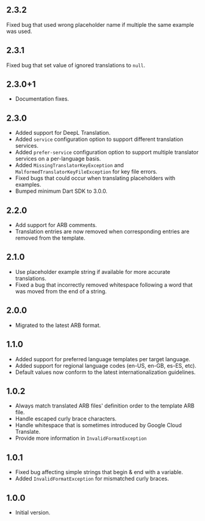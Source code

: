 ## 2.3.2

Fixed bug that used wrong placeholder name if multiple the same example was used.

## 2.3.1

Fixed bug that set value of ignored translations to `null`.

## 2.3.0+1

- Documentation fixes.

## 2.3.0

- Added support for DeepL Translation.
- Added `service` configuration option to support different translation services.
- Added `prefer-service` configuration option to support multiple translator services on a per-language basis.
- Added `MissingTranslatorKeyException` and `MalformedTranslatorKeyFileException` for key file errors.
- Fixed bugs that could occur when translating placeholders with examples.
- Bumped minimum Dart SDK to 3.0.0.

## 2.2.0

- Add support for ARB comments.
- Translation entries are now removed when corresponding entries are removed from the template.

## 2.1.0

- Use placeholder example string if available for more accurate translations.
- Fixed a bug that incorrectly removed whitespace following a word that was moved from the end of a string.

## 2.0.0

- Migrated to the latest ARB format.

## 1.1.0

- Added support for preferred language templates per target language.
- Added support for regional language codes (en-US, en-GB, es-ES, etc).
- Default values now conform to the latest internationalization guidelines.

## 1.0.2

- Always match translated ARB files' definition order to the template ARB file.
- Handle escaped curly brace characters.
- Handle whitespace that is sometimes introduced by Google Cloud Translate.
- Provide more information in `InvalidFormatException`

## 1.0.1

- Fixed bug affecting simple strings that begin & end with a variable.
- Added `InvalidFormatException` for mismatched curly braces.

## 1.0.0

- Initial version.

